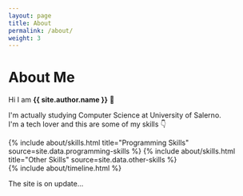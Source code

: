```yaml
---
layout: page
title: About
permalink: /about/
weight: 3
---
```


# **About Me**

Hi I am **{{ site.author.name }}** :wave:<br>

I'm actually studying Computer Science at University of Salerno.<br>
I'm a tech lover and this are some of my skills 👇


<div class="row">
{% include about/skills.html title="Programming Skills" source=site.data.programming-skills %}
{% include about/skills.html title="Other Skills" source=site.data.other-skills %}
</div>

<div class="row">
{% include about/timeline.html %}
</div>

<p>The site is on update...</p>